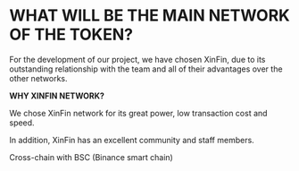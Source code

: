 # WHAT WILL BE THE MAIN NETWORK OF THE TOKEN?

For the development of our project, we have chosen XinFin, due to its outstanding relationship with the team and all of their advantages over the other networks.

**WHY XINFIN NETWORK?**

We chose XinFin network for its great power, low transaction cost and speed.

In addition, XinFin has an excellent community and staff members.

Cross-chain with BSC (Binance smart chain)
